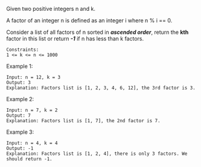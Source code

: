Given two positive integers n and k.

A factor of an integer n is defined as an integer i where n % i == 0.

Consider a list of all factors of n sorted in ***ascended order***, return the **kth** factor in this list or return ***-1*** if n has less than k factors.

    Constraints:
    1 <= k <= n <= 1000 

Example 1:

    Input: n = 12, k = 3
    Output: 3
    Explanation: Factors list is [1, 2, 3, 4, 6, 12], the 3rd factor is 3.
    
Example 2:

    Input: n = 7, k = 2
    Output: 7
    Explanation: Factors list is [1, 7], the 2nd factor is 7.
    
Example 3:

    Input: n = 4, k = 4
    Output: -1
    Explanation: Factors list is [1, 2, 4], there is only 3 factors. We should return -1.
